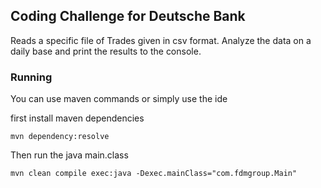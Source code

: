 

## Coding Challenge for Deutsche Bank

Reads a specific file of Trades given in csv format. Analyze the data on a daily base and print the results to the console.



### Running

You can use maven commands or simply use the ide

first install maven dependencies

``mvn dependency:resolve``


Then run the java main.class

``mvn clean compile exec:java -Dexec.mainClass="com.fdmgroup.Main"``
